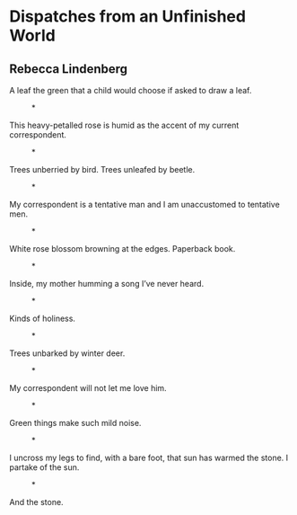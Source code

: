 # Dispatches from an Unfinished World
## Rebecca Lindenberg
A leaf the green that a child would choose
if asked
to draw a leaf.

          *

This heavy-petalled rose
is humid as the accent
of my current correspondent.

          *

Trees unberried by bird.
Trees unleafed by beetle.

          *

My correspondent
is a tentative man and I
am unaccustomed to tentative men.

          *

White rose blossom
browning at the edges.
Paperback book.

          *

Inside, my mother humming
a song I’ve never heard.

          *

Kinds of holiness.

          *

Trees unbarked by winter deer.

          *

My correspondent
will not let me love him.

          *

Green things make
such mild noise.

          *

I uncross my legs
to find, with a bare foot,
that sun has warmed the stone.
I partake of the sun.

          *

And the stone.